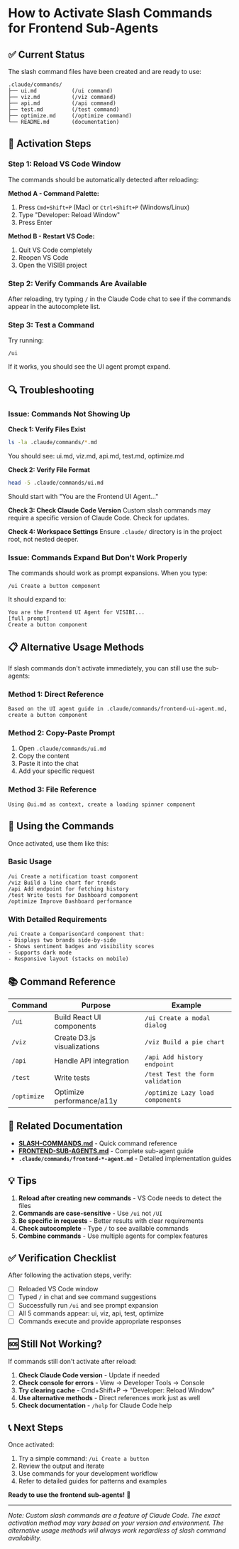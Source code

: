 # How to Activate Slash Commands for Frontend Sub-Agents

## ✅ Current Status

The slash command files have been created and are ready to use:

```
.claude/commands/
├── ui.md           (/ui command)
├── viz.md          (/viz command)
├── api.md          (/api command)
├── test.md         (/test command)
├── optimize.md     (/optimize command)
└── README.md       (documentation)
```

## 🔄 Activation Steps

### Step 1: Reload VS Code Window
The commands should be automatically detected after reloading:

**Method A - Command Palette:**
1. Press `Cmd+Shift+P` (Mac) or `Ctrl+Shift+P` (Windows/Linux)
2. Type "Developer: Reload Window"
3. Press Enter

**Method B - Restart VS Code:**
1. Quit VS Code completely
2. Reopen VS Code
3. Open the VISIBI project

### Step 2: Verify Commands Are Available
After reloading, try typing `/` in the Claude Code chat to see if the commands appear in the autocomplete list.

### Step 3: Test a Command
Try running:
```
/ui
```

If it works, you should see the UI agent prompt expand.

## 🔍 Troubleshooting

### Issue: Commands Not Showing Up

**Check 1: Verify Files Exist**
```bash
ls -la .claude/commands/*.md
```
You should see: ui.md, viz.md, api.md, test.md, optimize.md

**Check 2: Verify File Format**
```bash
head -5 .claude/commands/ui.md
```
Should start with "You are the Frontend UI Agent..."

**Check 3: Check Claude Code Version**
Custom slash commands may require a specific version of Claude Code. Check for updates.

**Check 4: Workspace Settings**
Ensure `.claude/` directory is in the project root, not nested deeper.

### Issue: Commands Expand But Don't Work Properly

The commands should work as prompt expansions. When you type:
```
/ui Create a button component
```

It should expand to:
```
You are the Frontend UI Agent for VISIBI...
[full prompt]
Create a button component
```

## 📋 Alternative Usage Methods

If slash commands don't activate immediately, you can still use the sub-agents:

### Method 1: Direct Reference
```
Based on the UI agent guide in .claude/commands/frontend-ui-agent.md, create a button component
```

### Method 2: Copy-Paste Prompt
1. Open `.claude/commands/ui.md`
2. Copy the content
3. Paste it into the chat
4. Add your specific request

### Method 3: File Reference
```
Using @ui.md as context, create a loading spinner component
```

## 🎯 Using the Commands

Once activated, use them like this:

### Basic Usage
```
/ui Create a notification toast component
/viz Build a line chart for trends
/api Add endpoint for fetching history
/test Write tests for Dashboard component
/optimize Improve Dashboard performance
```

### With Detailed Requirements
```
/ui Create a ComparisonCard component that:
- Displays two brands side-by-side
- Shows sentiment badges and visibility scores
- Supports dark mode
- Responsive layout (stacks on mobile)
```

## 📚 Command Reference

| Command | Purpose | Example |
|---------|---------|---------|
| `/ui` | Build React UI components | `/ui Create a modal dialog` |
| `/viz` | Create D3.js visualizations | `/viz Build a pie chart` |
| `/api` | Handle API integration | `/api Add history endpoint` |
| `/test` | Write tests | `/test Test the form validation` |
| `/optimize` | Optimize performance/a11y | `/optimize Lazy load components` |

## 🔗 Related Documentation

- **[SLASH-COMMANDS.md](SLASH-COMMANDS.md)** - Quick command reference
- **[FRONTEND-SUB-AGENTS.md](FRONTEND-SUB-AGENTS.md)** - Complete sub-agent guide
- **`.claude/commands/frontend-*-agent.md`** - Detailed implementation guides

## 💡 Tips

1. **Reload after creating new commands** - VS Code needs to detect the files
2. **Commands are case-sensitive** - Use `/ui` not `/UI`
3. **Be specific in requests** - Better results with clear requirements
4. **Check autocomplete** - Type `/` to see available commands
5. **Combine commands** - Use multiple agents for complex features

## ✅ Verification Checklist

After following the activation steps, verify:

- [ ] Reloaded VS Code window
- [ ] Typed `/` in chat and see command suggestions
- [ ] Successfully run `/ui` and see prompt expansion
- [ ] All 5 commands appear: ui, viz, api, test, optimize
- [ ] Commands execute and provide appropriate responses

## 🆘 Still Not Working?

If commands still don't activate after reload:

1. **Check Claude Code version** - Update if needed
2. **Check console for errors** - View → Developer Tools → Console
3. **Try clearing cache** - Cmd+Shift+P → "Developer: Reload Window"
4. **Use alternative methods** - Direct references work just as well
5. **Check documentation** - `/help` for Claude Code help

## 📞 Next Steps

Once activated:
1. Try a simple command: `/ui Create a button`
2. Review the output and iterate
3. Use commands for your development workflow
4. Refer to detailed guides for patterns and examples

**Ready to use the frontend sub-agents!** 🚀

---

*Note: Custom slash commands are a feature of Claude Code. The exact activation method may vary based on your version and environment. The alternative usage methods will always work regardless of slash command availability.*

